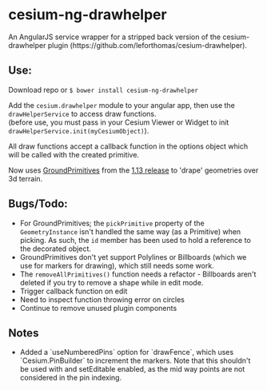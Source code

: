cesium-ng-drawhelper
================

<p>An AngularJS service wrapper for a stripped back version of the cesium-drawhelper plugin (https://github.com/leforthomas/cesium-drawhelper).</p>

<h2>Use:</h2>

Download repo or `$ bower install cesium-ng-drawhelper`

Add the `cesium.drawhelper` module to your angular app, then use the `drawHelperService` to access draw functions.<br/>
(before use, you must pass in your Cesium Viewer or Widget to init `drawHelperService.init(myCesiumObject)`). 

All draw functions accept a callback function in the options object which will be called with the created primitive.

Now uses <a href="https://cesiumjs.org/Cesium/Build/Documentation/GroundPrimitive.html">GroundPrimitives</a> from the <a href="http://cesiumjs.org/2015/09/01/Cesium-version-1.13-released/">1.13 release</a> to 'drape' geometries over 3d terrain.

<h2>Bugs/Todo:</h2>
<ul>
	<li>For GroundPrimitives; the <code>pickPrimitive</code> property of the <code>GeometryInstance</code> isn't handled the same way (as a Primitive) when picking. As such, the <code>id</code> member has been used to hold a reference to the decorated object.</li>
	<li>GroundPrimitives don't yet support Polylines or Billboards (which we use for markers for drawing), which still needs some work.</li>
	<li>The <code>removeAllPrimitives()</code> function needs a refactor - Billboards aren't deleted if you try to remove a shape while in edit mode.</li>
	<li>Trigger callback function on edit</li>
    <li>Need to inspect function throwing error on circles</li>
    <li>Continue to remove unused plugin components</li>
</ul>
	
</ul>

<h2>Notes</h2>
<ul>
	<li>Added a `useNumberedPins` option for `drawFence`, which uses `Cesium.PinBuilder` to increment the markers. 
	Note that this shouldn't be used with and setEditable enabled, as the mid way points are not considered in the pin indexing.</li>
</ul>

